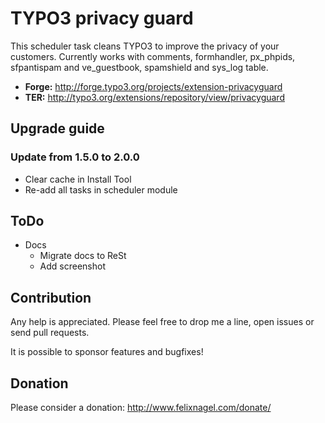 # TYPO3 privacy guard

This scheduler task cleans TYPO3 to improve the privacy of your customers.
Currently works with comments, formhandler, px_phpids, sfpantispam and ve_guestbook, spamshield and sys_log table.


* **Forge:**	http://forge.typo3.org/projects/extension-privacyguard
* **TER:**      http://typo3.org/extensions/repository/view/privacyguard


## Upgrade guide

### Update from 1.5.0 to 2.0.0

* Clear cache in Install Tool
* Re-add all tasks in scheduler module


## ToDo

* Docs
	* Migrate docs to ReSt
	* Add screenshot
	

## Contribution

Any help is appreciated. Please feel free to drop me a line, open issues or send pull requests.

It is possible to sponsor features and bugfixes!


## Donation

Please consider a donation: http://www.felixnagel.com/donate/